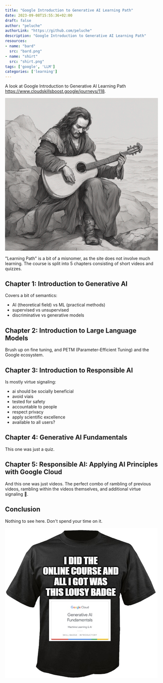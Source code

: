 ```yaml
---
title: "Google Introduction to Generative AI Learning Path"
date: 2023-09-08T15:55:36+02:00
draft: false
author: "peluche"
authorLink: "https://github.com/peluche"
description: "Google Introduction to Generative AI Learning Path"
resources:
- name: "bard"
  src: "bard.png"
- name: "shirt"
  src: "shirt.png"
tags: ['google', 'LLM']
categories: ['learning']
---
```


A look at Google Introduction to Generative AI Learning Path https://www.cloudskillsboost.google/journeys/118.

![bard](bard.png "Sad Bard")

"Learning Path" is a bit of a misnomer, as the site does not involve much learning. The course is split into 5 chapters consisting of short videos and quizzes.

## Chapter 1: Introduction to Generative AI
Covers a bit of semantics:
- AI (theoretical field) vs ML (practical methods)
- supervised vs unsupervised
- discriminative vs generative models

## Chapter 2: Introduction to Large Language Models
Brush up on fine tuning, and PETM (Parameter-Efficient Tuning) and the Google ecosystem.

## Chapter 3: Introduction to Responsible AI
Is mostly virtue signaling:
- ai should be socially beneficial
- avoid viais
- tested for safety
- accountable to people
- respect privacy
- apply scientific excellence
- available to all users?

## Chapter 4: Generative AI Fundamentals
This one was just a quiz.

## Chapter 5: Responsible AI: Applying AI Principles with Google Cloud
And this one was just videos. The perfect combo of rambling of previous videos, rambling within the videos themselves, and additional virtue signaling 🤩.

## Conclusion
Nothing to see here. Don't spend your time on it.

![shirt](shirt.png "T-Shirt")
